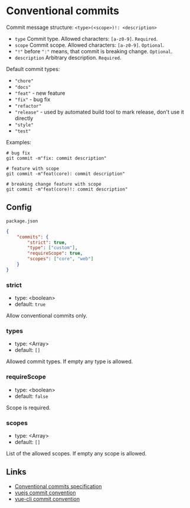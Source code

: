 # Conventional commits

Commit message structure: `<type>(<scope>)!: <description>`

-   `type` Commit type. Allowed characters: `[a-z0-9]`. `Required`.
-   `scope` Commit scope. Allowed characters: `[a-z0-9]`. `Optional`.
-   `"!"` before `":"` means, that commit is breaking change. `Optional`.
-   `description` Arbitrary description. `Required`.

Default commit types:

-   `"chore"`
-   `"docs"`
-   `"feat"` - new feature
-   `"fix"` - bug fix
-   `"refactor"`
-   `"release"` - used by automated build tool to mark release, don't use it directly
-   `"style"`
-   `"test"`

Examples:

```shell
# bug fix
git commit -m"fix: commit description"

# feature with scope
git commit -m"feat(core): commit description"

# breaking change feature with scope
git commit -m"feat(core)!: commit description"
```

## Config

`package.json`

```json
{
    "commits": {
        "strict": true,
        "type": ["custom"],
        "requireScope": true,
        "scopes": ["core", "web"]
    }
}
```

### strict

-   type: <boolean\>
-   default: `true`

Allow conventional commits only.

### types

-   type: <Array\>
-   default: `[]`

Allowed commit types. If empty any type is allowed.

### requireScope

-   type: <boolean\>
-   default: `false`

Scope is required.

### scopes

-   type: <Array\>
-   default: `[]`

List of the allowed scopes. If empty any scope is allowed.

## Links

-   [Conventional commits specification](https://www.conventionalcommits.org/en/v1.0.0/)
-   [vuejs commit convention](https://github.com/vuejs/vue/blob/dev/.github/COMMIT_CONVENTION.md)
-   [vue-cli commit convention](https://github.com/vuejs/vue-cli/blob/dev/.github/COMMIT_CONVENTION.md)

